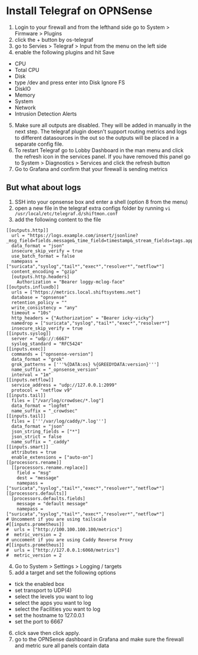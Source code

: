 # Install Telegraf on OPNSense
1. Login to your firewall and from the lefthand side go to System > Firmware > Plugins
2. click the + button by os-telegraf
3. go to Servies > Telegraf > Input from the menu on the left side
4. enable the following plugins and hit Save
  * CPU
  * Total CPU
  * Disk
  * type /dev and press enter into Disk Ignore FS
  * DiskIO
  * Memory
  * System
  * Network
  * Intrusion Detection Alerts
5. Make sure all outputs are disabled. They will be added in manually in the next step. The telegraf plugin doesn't support routing metrics and logs to different datasources in the out so the outputs will be placed in a separate config file.
7. To restart Telegraf go to Lobby Dashboard in the man menu and click the refresh icon in the services panel. If you have removed this panel go to System > Diagnostics > Services and click the refresh button
8. Go to Grafana and confirm that your firewall is sending metrics

## But what about logs

1. SSH into your opnsense box and enter a shell (option 8 from the menu)
2. open a new file in the telegraf extra configs folder by running ```vi /usr/local/etc/telegraf.d/shiftmon.conf```
3. add the following content to the file 
```
[[outputs.http]]
  url = "https://logs.example.com/insert/jsonline?_msg_field=fields.message&_time_field=timestamp&_stream_fields=tags.appname,tags.host,tags.hostname,tags.event_type,tags.path,tags.resp_code,tags.severity,tags.Cached,tags.Upstream,tags.dest_port,tags.dest_ip,tags.src_ip,tags.src_port"
  data_format = "json"
  insecure_skip_verify = true
  use_batch_format = false
  namepass = ["suricata","syslog","tail*","exec*","resolver*","netflow*"]
  content_encoding = "gzip"
  [outputs.http.headers]
    Authorization = "Bearer loggy-mclog-face"
[[outputs.influxdb]]
  urls = ["https://metrics.local.shiftsystems.net"]
  database = "opnsense"
  retention_policy = ""
  write_consistency = "any"
  timeout = "10s"
  http_headers = {"Authorization" = "Bearer icky-vicky"}
  namedrop = ["suricata","syslog","tail*","exec*","resolver*"]
  insecure_skip_verify = true
[[inputs.syslog]]
  server = "udp://:6667"
  syslog_standard = "RFC5424"
[[inputs.exec]]
  commands = ["opnsense-version"]
  data_format = "grok"
  grok_patterns = ['''%{DATA:os} %{GREEDYDATA:version}''']
  name_suffix = "_opnsense_version"
  interval = "1m"
[[inputs.netflow]]
  service_address = "udp://127.0.0.1:2099"
  protocol = "netflow v9"
[[inputs.tail]]
  files = ["/var/log/crowdsec/*.log"]
  data_format = "logfmt"
  name_suffix = "_crowdsec"
[[inputs.tail]]
  files = ['''/var/log/caddy/*.log''']
  data_format = "json"
  json_string_fields = ["*"]
  json_strict = false
  name_suffix = "_caddy"
[[inputs.smart]]
  attributes = true
  enable_extensions = ["auto-on"]
[[processors.rename]]
  [[processors.rename.replace]]
    field = "msg"
    dest = "message"
    namepass = ["suricata","syslog","tail*","exec*","resolver*","netflow*"]
[[processors.defaults]]
  [processors.defaults.fields]
    message = "default message"
    namepass = ["suricata","syslog","tail*","exec*","resolver*","netflow*"]
# Uncomment if you are using tailscale
#[[inputs.prometheus]]
#  urls = ["http://100.100.100.100/metrics"]
#  metric_version = 2
# unccoment if you are using Caddy Reverse Proxy
#[[inputs.prometheus]]
#  urls = ["http://127.0.0.1:6060/metrics"]
#  metric_version = 2
```
4. Go to System > Settings > Logging / targets
5. add a target and set the following options
  * tick the enabled box
  * set transport to UDP(4)
  * select the levels you want to log
  * select the apps you want to log
  * select the Facilities you want to log
  * set the hostname to 127.0.0.1
  * set the port to 6667
6. click save then click apply. 
7. go to the OPNSense dashboard in Grafana and make sure the firewall and metric sure all panels contain data

